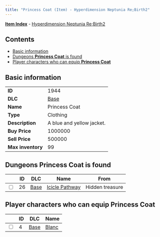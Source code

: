 ```yaml
---
title: "Princess Coat (Item) - Hyperdimension Neptunia Re;Birth2"
---
```


[**Item Index**](/neptunia/rb2/item/index.html) - [Hyperdimension Neptunia Re;Birth2](/neptunia/rb2)

## Contents

- [Basic information](#basic-information)
- [Dungeons **Princess Coat** is found](#dungeons-princess-coat-is-found)
- [Player characters who can equip **Princess Coat**](#player-characters-who-can-equip-princess-coat)

## Basic information

|   |   |
| -- | -- |
| **ID** | 1944 |
| **DLC** | [Base](/neptunia/rb2/dlc/0-base.html) |
| **Name** | Princess Coat |
| **Type** | Clothing |
| **Description** | A blue and yellow jacket. |
| **Buy Price** | 1000000 |
| **Sell Price** | 500000 |
| **Max inventory** | 99 |

## Dungeons **Princess Coat** is found

|    | ID | DLC | Name | From |
| -- | -- | --- | ---- | ---- |
| <input type="checkbox" id="rb2-dungeon-0-26" class="trackbox" /> | 26 | [Base](/neptunia/rb2/dlc/0-base.html) | [Icicle Pathway](/neptunia/rb2/dungeon/0-26-icicle-pathway.html) | Hidden treasure |

## Player characters who can equip **Princess Coat**

|    | ID | DLC | Name |
| -- | -- | --- | ---- |
| <input type="checkbox" id="rb2-player-0-4" class="trackbox" /> | 4 | [Base](/neptunia/rb2/dlc/0-base.html) | [Blanc](/neptunia/rb2/player/0-4-blanc.html) |